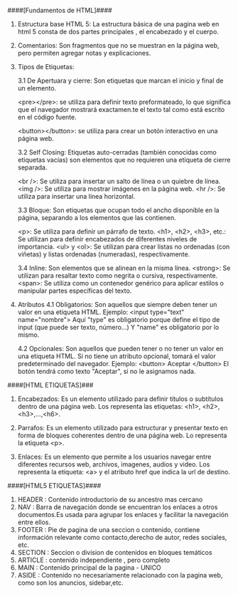 ####[Fundamentos de HTML]####


1. Estructura base  HTML 5: 
   La estructura básica de una pagina web en html 5 consta de dos partes principales , el encabezado y el cuerpo.

2. Comentarios: 
   Son fragmentos  que no se muestran en la  página web, pero permiten agregar notas y explicaciones.

3. Tipos de Etiquetas:

   3.1 De Apertuara y cierre: 
       Son etiquetas que marcan el inicio y final de un elemento. 
       
      &lt;pre&gt;&lt;/pre&gt;: se utiliza para definir texto preformateado, lo que significa que el navegador mostrará exactamen.te el texto tal como está escrito en el código fuente.

      &lt;button&gt;&lt;/button&gt;: se utiliza para crear un botón interactivo en una página web.


   3.2 Self Closing: 
      Etiquetas auto-cerradas (también conocidas como etiquetas vacías) son elementos que no requieren una etiqueta de cierre separada.

      &lt;br /&gt;: Se utiliza para insertar un salto de línea o un quiebre de línea. <br>
      &lt;img /&gt;: Se utiliza para mostrar imágenes en la página web.
      &lt;hr /&gt;: Se utiliza para insertar una línea horizontal.
   

   3.3 Bloque: Son etiquetas que ocupan  todo el ancho disponible en la página, separando a los elementos que las contienen.

   &lt;p&gt;: Se utiliza para definir un párrafo de texto.
   &lt;h1&gt;, &lt;h2&gt;, &lt;h3&gt;, etc.: Se utilizan para definir encabezados de diferentes niveles de importancia.
   &lt;ul&gt; y &lt;ol&gt;: Se utilizan para crear listas no ordenadas (con viñetas) y listas ordenadas (numeradas), respectivamente.

   3.4 Inline: Son  elementos que se alinean en la misma línea.
    &lt;strong&gt;: Se utilizan para resaltar texto como negrita o cursiva, respectivamente.
    &lt;span&gt;: Se utiliza como un contenedor genérico para aplicar estilos o manipular partes específicas del texto.

4. Atributos
   4.1 Obligatorios: Son aquellos que siempre deben tener un valor en una etiqueta HTML.
   Ejemplo: &lt;input type="text" name="nombre"&gt;
            Aquí "type" es obligatorio porque define el tipo de input (que puede ser texto, número...)
            Y "name" es obligatorio por lo mismo.

    4.2 Opcionales: Son aquellos que pueden tener o no tener un valor en una etiqueta HTML.
               Si no tiene un atributo opcional, tomará el valor predeterminado del navegador.
              Ejemplo: &lt;button&gt; Aceptar &lt;/button&gt;
                      El botón tendrá como texto "Aceptar", si no le asignamos nada.

####[HTML ETIQUETAS]###

1. Encabezados: Es un elemento utilizado para definir títulos o subtítulos dentro de una página web. Los representa las etiquetas: &lt;h1&gt;, &lt;h2&gt;, &lt;h3&gt;,...,&lt;h6&gt;.

2. Parrafos: Es un elemento utilizado para estructurar y presentar texto en forma de bloques coherentes dentro de una página web. Lo representa la etiqueta &lt;p&gt;.

3. Enlaces: Es un elemento que permite a los usuarios navegar entre diferentes recursos web, archivos, imagenes, audios y video. Los representa la etiqueta: &lt;a&gt; y el atributo href que indica la url de destino.


####[HTML5 ETIQUETAS]####

1. HEADER : Contenido introductorio de su ancestro mas cercano
2. NAV : Barra de navegación donde se encuentran los enlaces  a otros documentos.Es usada para agrupar los enlaces y facilitar la navegación entre ellos.   
3. FOOTER : Pie de pagina de una seccion o contenido, contiene información relevante como contacto,derecho de autor, redes sociales, etc.
4. SECTION : Seccion o division de contenidos en bloques temáticos
5. ARTICLE : contenido independiente , pero completo
6. MAIN : Contenido principal de la pagina - UNICO
7. ASIDE : Contenido no necesariamente relacionado con la pagina web, como son los anuncios, sidebar,etc.
